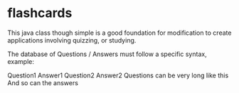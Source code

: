 # flashcards

This java class though simple is a good foundation for modification to create applications involving quizzing, or studying.

The database of Questions / Answers must follow a specific syntax, example:

Question1
Answer1
Question2
Answer2
Questions can be very long like this
And so can the answers
